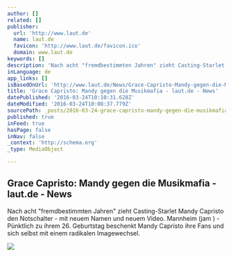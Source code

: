 ```yaml
---
author: []
related: []
publisher:
  url: 'http://www.laut.de'
  name: laut.de
  favicon: 'http://www.laut.de/favicon.ico'
  domain: www.laut.de
keywords: []
description: 'Nach acht "fremdbestimmten Jahren" zieht Casting-Starlet Mandy Capristo den Notschalter - mit neuem Namen und neuem Video. Mannheim (jam ) - Pünktlich zu ihrem 26. Geburtstag beschenkt Mandy Capristo ihre Fans und sich selbst mit einem radikalen Imagewechsel.'
inLanguage: de
app_links: []
isBasedOnUrl: 'http://www.laut.de/News/Grace-Capristo-Mandy-gegen-die-Musikmafia-22-03-2016-12358'
title: 'Grace Capristo: Mandy gegen die Musikmafia - laut.de - News'
datePublished: '2016-03-24T10:10:31.628Z'
dateModified: '2016-03-24T10:08:37.779Z'
sourcePath: _posts/2016-03-24-grace-capristo-mandy-gegen-die-musikmafia-lautde-news.md
published: true
inFeed: true
hasPage: false
inNav: false
_context: 'http://schema.org'
_type: MediaObject

---
```

<article style=""><h1>Grace Capristo: Mandy gegen die Musikmafia - laut.de - News</h1><p>Nach acht "fremdbestimmten Jahren" zieht Casting-Starlet Mandy Capristo den Notschalter - mit neuem Namen und neuem Video. Mannheim (jam ) - Pünktlich zu ihrem 26. Geburtstag beschenkt Mandy Capristo ihre Fans und sich selbst mit einem radikalen Imagewechsel.</p><img src="http://www.laut.de/News/Grace-Capristo-Mandy-gegen-die-Musikmafia-22-03-2016-12358/grace-capristo-mandy-gegen-musikmafia-168678.jpg" /></article>